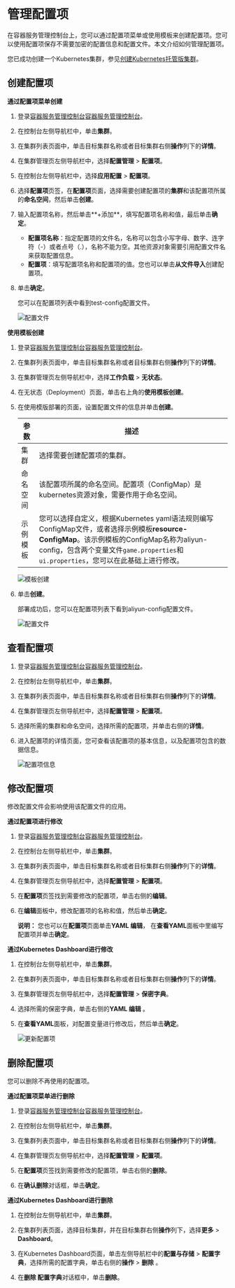 # 管理配置项

在容器服务管理控制台上，您可以通过配置项菜单或使用模板来创建配置项。您可以使用配置项保存不需要加密的配置信息和配置文件。本文介绍如何管理配置项。

您已成功创建一个Kubernetes集群，参见[创建Kubernetes托管版集群](/cn.zh-CN/Kubernetes集群用户指南/集群/创建集群/创建Kubernetes托管版集群.md)。

## 创建配置项

**通过配置项菜单创建**

1.  登录[容器服务管理控制台](https://cs.console.aliyun.com)[容器服务管理控制台](https://partners-intl.console.aliyun.com/#/cs)。

2.  在控制台左侧导航栏中，单击**集群**。

3.  在集群列表页面中，单击目标集群名称或者目标集群右侧**操作**列下的**详情**。

4.  在集群管理页左侧导航栏中，选择**配置管理** \> **配置项**。

5.  在控制台左侧导航栏中，选择**应用配置** \> **配置项**。

6.  选择**配置项**页签，在**配置项**页面，选择需要创建配置项的**集群**和该配置项所属的**命名空间**，然后单击**创建**。

7.  输入配置项名称，然后单击**+添加**，填写配置项名称和值，最后单击**确定**。

    -   **配置项名称**：指定配置项的文件名，名称可以包含小写字母、数字、连字符（-）或者点号（.），名称不能为空。其他资源对象需要引用配置文件名来获取配置信息。
    -   **配置项**：填写配置项名称和配置项的值。您也可以单击**从文件导入**创建配置项。
8.  单击**确定**。

    您可以在配置项列表中看到test-config配置文件。

    ![配置文件](https://static-aliyun-doc.oss-accelerate.aliyuncs.com/assets/img/zh-CN/6206659951/p10745.png)


**使用模板创建**

1.  登录[容器服务管理控制台](https://cs.console.aliyun.com)[容器服务管理控制台](https://partners-intl.console.aliyun.com/#/cs)。

2.  在集群列表页面中，单击目标集群名称或者目标集群右侧**操作**列下的**详情**。

3.  在集群管理页左侧导航栏中，选择**工作负载** \> **无状态**。

4.  在无状态（Deployment）页面，单击右上角的**使用模板创建**。

5.  在使用模版部署的页面，设置配置文件的信息并单击**创建**。

    |参数|描述|
    |--|--|
    |集群|选择需要创建配置项的集群。|
    |命名空间|该配置项所属的命名空间。配置项（ConfigMap）是kubernetes资源对象，需要作用于命名空间。|
    |示例模板|您可以选择自定义，根据Kubernetes yaml语法规则编写ConfigMap文件，或者选择示例模板**resource-ConfigMap**。该示例模板的ConfigMap名称为aliyun-config，包含两个变量文件`game.properties`和`ui.properties`，您可以在此基础上进行修改。|

    ![模板创建](https://static-aliyun-doc.oss-accelerate.aliyuncs.com/assets/img/zh-CN/7206659951/p10747.png)

6.  单击**创建**。

    部署成功后，您可以在配置项列表下看到aliyun-config配置文件。

    ![配置文件](https://static-aliyun-doc.oss-accelerate.aliyuncs.com/assets/img/zh-CN/7206659951/p10748.png)


## 查看配置项

1.  登录[容器服务管理控制台](https://cs.console.aliyun.com)[容器服务管理控制台](https://partners-intl.console.aliyun.com/#/cs)。

2.  在控制台左侧导航栏中，单击**集群**。

3.  在集群列表页面中，单击目标集群名称或者目标集群右侧**操作**列下的**详情**。

4.  在集群管理页左侧导航栏中，选择**配置管理** \> **配置项**。

5.  选择所需的集群和命名空间，选择所需的配置项，并单击右侧的**详情**。

6.  进入配置项的详情页面，您可查看该配置项的基本信息，以及配置项包含的数据信息。

    ![配置项信息](https://static-aliyun-doc.oss-accelerate.aliyuncs.com/assets/img/zh-CN/5706659951/p40653.png)


## 修改配置项

修改配置文件会影响使用该配置文件的应用。

**通过配置项进行修改**

1.  登录[容器服务管理控制台](https://cs.console.aliyun.com)[容器服务管理控制台](https://partners-intl.console.aliyun.com/#/cs)。

2.  在控制台左侧导航栏中，单击**集群**。

3.  在集群列表页面中，单击目标集群名称或者目标集群右侧**操作**列下的**详情**。

4.  在集群管理页左侧导航栏中，选择**配置管理** \> **配置项**。

5.  在**配置项**页签找到需要修改的配置项，单击右侧的**编辑**。

6.  在**编辑**面板中，修改配置项的名称和值，然后单击**确定**。

    **说明：** 您也可以在**配置项**页面单击**YAML 编辑**， 在**查看YAML**面板中里编写配置项并单击**确定**。


**通过Kubernetes Dashboard进行修改**

1.  在控制台左侧导航栏中，单击**集群**。

2.  在集群列表页面中，单击目标集群名称或者目标集群右侧**操作**列下的**详情**。

3.  在集群管理页左侧导航栏中，选择**配置管理** \> **保密字典**。

4.  选择所需的保密字典，单击右侧的**YAML 编辑** 。

5.  在**查看YAML**面板，对配置变量进行修改后，然后单击**确定**。

    ![更新配置项](https://static-aliyun-doc.oss-accelerate.aliyuncs.com/assets/img/zh-CN/5983463161/p10759.png)


## 删除配置项

您可以删除不再使用的配置项。

**通过配置项菜单进行删除**

1.  登录[容器服务管理控制台](https://cs.console.aliyun.com)[容器服务管理控制台](https://partners-intl.console.aliyun.com/#/cs)。

2.  在控制台左侧导航栏中，单击**集群**。

3.  在集群列表页面中，单击目标集群名称或者目标集群右侧**操作**列下的**详情**。

4.  在集群管理页左侧导航栏中，选择**配置管理** \> **配置项**。

5.  在**配置项**页签找到需要修改的配置项，单击右侧的**删除**。

6.  在**确认删除**对话框，单击**确定**。


**通过Kubernetes Dashboard进行删除**

1.  在控制台左侧导航栏中，单击**集群**。

2.  在集群列表页面，选择目标集群，并在目标集群右侧**操作**列下，选择**更多** \> **Dashboard**。

3.  在Kubernetes Dashboard页面，单击左侧导航栏中的**配置与存储** \> **配置字典**，选择所需的配置字典，单击右侧的**操作** \> **删除** 。

4.  在**删除 配置字典**对话框中，单击**删除**。


